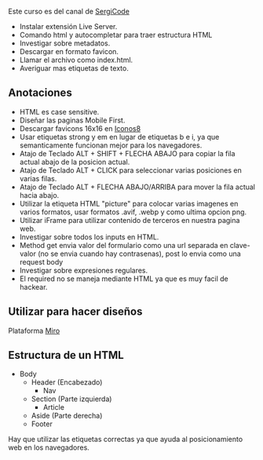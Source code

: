 Este curso es del canal de [SergiCode](https://www.youtube.com/watch?v=bNV6iw13Rnk)

- Instalar extensión Live Server.
- Comando html y autocompletar para traer estructura HTML
- Investigar sobre metadatos.
- Descargar en formato favicon.
- Llamar el archivo como index.html.
- Averiguar mas etiquetas de texto.

## Anotaciones

- HTML es case sensitive.
- Diseñar las paginas Mobile First.
- Descargar favicons 16x16 en [Iconos8](https://iconos8.es/)
- Usar etiquetas strong y em en lugar de etiquetas b e i, ya que semanticamente funcionan mejor para los navegadores.
- Atajo de Teclado ALT + SHIFT + FLECHA ABAJO para copiar la fila actual abajo de la posicion actual.
- Atajo de Teclado ALT + CLICK para seleccionar varias posiciones en varias filas.
- Atajo de Teclado ALT + FLECHA ABAJO/ARRIBA para mover la fila actual hacia abajo.
- Utilizar la etiqueta HTML "picture" para colocar varias imagenes en varios formatos, usar formatos .avif, .webp y como ultima opcion png.
- Utilizar iFrame para utilizar contenido de terceros en nuestra pagina web.
- Investigar sobre todos los inputs en HTML.
- Method get envia valor del formulario como una url separada en clave-valor (no se envia cuando hay contrasenas), post lo envia como una request body
- Investigar sobre expresiones regulares.
- El required no se maneja mediante HTML ya que es muy facil de hackear.

## Utilizar para hacer diseños

Plataforma [Miro](https://miro.com/es/)

## Estructura de un HTML

- Body
  - Header (Encabezado)
    - Nav
  - Section (Parte izquierda)
    - Article
  - Aside (Parte derecha)
  - Footer

Hay que utilizar las etiquetas correctas ya que ayuda al posicionamiento web en los navegadores.
